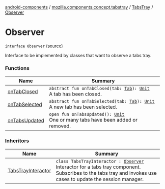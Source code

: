 [android-components](../../../index.md) / [mozilla.components.concept.tabstray](../../index.md) / [TabsTray](../index.md) / [Observer](./index.md)

# Observer

`interface Observer` [(source)](https://github.com/mozilla-mobile/android-components/blob/master/components/concept/tabstray/src/main/java/mozilla/components/concept/tabstray/TabsTray.kt#L17)

Interface to be implemented by classes that want to observe a tabs tray.

### Functions

| Name | Summary |
|---|---|
| [onTabClosed](on-tab-closed.md) | `abstract fun onTabClosed(tab: `[`Tab`](../../-tab/index.md)`): `[`Unit`](https://kotlinlang.org/api/latest/jvm/stdlib/kotlin/-unit/index.html)<br>A tab has been closed. |
| [onTabSelected](on-tab-selected.md) | `abstract fun onTabSelected(tab: `[`Tab`](../../-tab/index.md)`): `[`Unit`](https://kotlinlang.org/api/latest/jvm/stdlib/kotlin/-unit/index.html)<br>A new tab has been selected. |
| [onTabsUpdated](on-tabs-updated.md) | `open fun onTabsUpdated(): `[`Unit`](https://kotlinlang.org/api/latest/jvm/stdlib/kotlin/-unit/index.html)<br>One or many tabs have been added or removed. |

### Inheritors

| Name | Summary |
|---|---|
| [TabsTrayInteractor](../../../mozilla.components.feature.tabs.tabstray/-tabs-tray-interactor/index.md) | `class TabsTrayInteractor : `[`Observer`](./index.md)<br>Interactor for a tabs tray component. Subscribes to the tabs tray and invokes use cases to update the session manager. |
